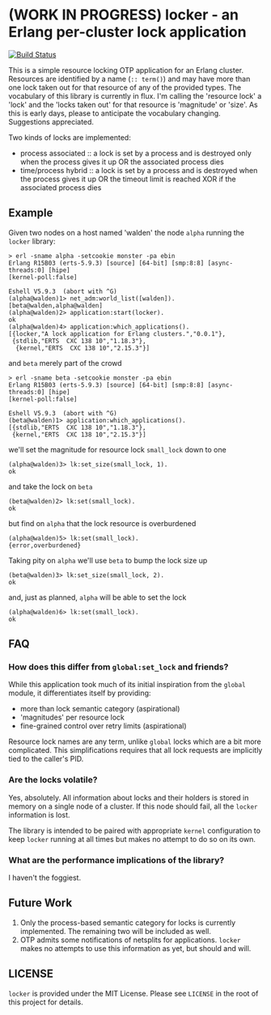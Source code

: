 # (WORK IN PROGRESS) locker - an Erlang per-cluster lock application

[![Build Status](https://travis-ci.org/blt/locker.png)](https://travis-ci.org/blt/locker)

This is a simple resource locking OTP application for an Erlang cluster.
Resources are identified by a name (`:: term()`) and may have more than one lock
taken out for that resource of any of the provided types. The vocabulary of this
library is currently in flux. I'm calling the 'resource lock' a 'lock' and the
'locks taken out' for that resource is 'magnitude' or 'size'. As this is early
days, please to anticipate the vocabulary changing. Suggestions appreciated.

Two kinds of locks are implemented:

  * process associated :: a lock is set by a process and is destroyed only when
    the process gives it up OR the associated process dies
  * time/process hybrid :: a lock is set by a process and is destroyed when the
    process gives it up OR the timeout limit is reached XOR if the associated
    process dies

## Example

Given two nodes on a host named 'walden' the node `alpha` running the `locker` library:

```
> erl -sname alpha -setcookie monster -pa ebin
Erlang R15B03 (erts-5.9.3) [source] [64-bit] [smp:8:8] [async-threads:0] [hipe]
[kernel-poll:false]

Eshell V5.9.3  (abort with ^G)
(alpha@walden)1> net_adm:world_list([walden]).
[beta@walden,alpha@walden]
(alpha@walden)2> application:start(locker).
ok
(alpha@walden)4> application:which_applications().
[{locker,"A lock application for Erlang clusters.","0.0.1"},
 {stdlib,"ERTS  CXC 138 10","1.18.3"},
  {kernel,"ERTS  CXC 138 10","2.15.3"}]
```

and `beta` merely part of the crowd

```
> erl -sname beta -setcookie monster -pa ebin
Erlang R15B03 (erts-5.9.3) [source] [64-bit] [smp:8:8] [async-threads:0] [hipe]
[kernel-poll:false]

Eshell V5.9.3  (abort with ^G)
(beta@walden)1> application:which_applications().
[{stdlib,"ERTS  CXC 138 10","1.18.3"},
 {kernel,"ERTS  CXC 138 10","2.15.3"}]
```

we'll set the magnitude for resource lock `small_lock` down to one

```
(alpha@walden)3> lk:set_size(small_lock, 1).
ok
```

and take the lock on `beta`

```
(beta@walden)2> lk:set(small_lock).
ok
```

but find on `alpha` that the lock resource is overburdened

```
(alpha@walden)5> lk:set(small_lock).
{error,overburdened}
```

Taking pity on `alpha` we'll use `beta` to bump the lock size up

```
(beta@walden)3> lk:set_size(small_lock, 2).
ok
```

and, just as planned, `alpha` will be able to set the lock

```
(alpha@walden)6> lk:set(small_lock).
ok
```

## FAQ

### How does this differ from `global:set_lock` and friends?

While this application took much of its initial inspiration from the `global`
module, it differentiates itself by providing:

 * more than lock semantic category (aspirational)
 * 'magnitudes' per resource lock
 * fine-grained control over retry limits (aspirational)

Resource lock names are any term, unlike `global` locks which are a bit more
complicated. This simplifications requires that all lock requests are implicitly
tied to the caller's PID.

### Are the locks volatile?

Yes, absolutely. All information about locks and their holders is stored in
memory on a single node of a cluster. If this node should fail, all the `locker`
information is lost.

The library is intended to be paired with appropriate `kernel` configuration to
keep `locker` running at all times but makes no attempt to do so on its own.

### What are the performance implications of the library?

I haven't the foggiest.

## Future Work

1. Only the process-based semantic category for locks is currently implemented.
   The remaining two will be included as well.
1. OTP admits some notifications of netsplits for applications. `locker` makes
   no attempts to use this information as yet, but should and will.

## LICENSE

`locker` is provided under the MIT License. Please see `LICENSE` in the root of
this project for details.
